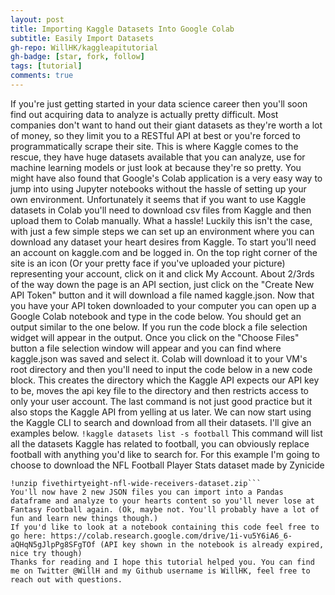 ```yaml
---
layout: post
title: Importing Kaggle Datasets Into Google Colab
subtitle: Easily Import Datasets
gh-repo: WillHK/kaggleapitutorial
gh-badge: [star, fork, follow]
tags: [tutorial]
comments: true
---
```


If you're just getting started in your data science career then you'll soon find out acquiring data to analyze is actually pretty difficult. Most companies don't want to hand out their giant datasets as they're worth a lot of money, so they limit you to a RESTful API at best or you're forced to programmatically scrape their site. This is where Kaggle comes to the rescue, they have huge datasets available that you can analyze, use for machine learning models or just look at because they're so pretty.
You might have also found that Google's Colab application is a very easy way to jump into using Jupyter notebooks without the hassle of setting up your own environment. Unfortunately it seems that if you want to use Kaggle datasets in Colab you'll need to download csv files from Kaggle and then upload them to Colab manually. What a hassle!
Luckily this isn't the case, with just a few simple steps we can set up an environment where you can download any dataset your heart desires from Kaggle. To start you'll need an account on kaggle.com and be logged in. On the top right corner of the site is an icon (Or your pretty face if you've uploaded your picture) representing your account, click on it and click My Account. About 2/3rds of the way down the page is an API section, just click on the "Create New API Token" button and it will download a file named kaggle.json.
Now that you have your API token downloaded to your computer you can open up a Google Colab notebook and type in the code below. You should get an output similar to the one below.
If you run the code block a file selection widget will appear in the output. Once you click on the "Choose Files" button a file selection window will appear and you can find where kaggle.json was saved and select it. Colab will download it to your VM's root directory and then you'll need to input the code below in a new code block.
This creates the directory which the Kaggle API expects our API key to be, moves the api key file to the directory and then restricts access to only your user account. The last command is not just good practice but it also stops the Kaggle API from yelling at us later. We can now start using the Kaggle CLI to search and download from all their datasets. I'll give an examples below.
`!kaggle datasets list -s football`
This command will list all the datasets Kaggle has related to football, you can obviously replace football with anything you'd like to search for. For this example I'm going to choose to download the NFL Football Player Stats dataset made by Zynicide
```!kaggle datasets download zynicide/nfl-football-player-stats
!unzip fivethirtyeight-nfl-wide-receivers-dataset.zip```
You'll now have 2 new JSON files you can import into a Pandas dataframe and analyze to your hearts content so you'll never lose at Fantasy Football again. (Ok, maybe not. You'll probably have a lot of fun and learn new things though.)
If you'd like to look at a notebook containing this code feel free to go here: https://colab.research.google.com/drive/1i-vu5Y6iA6_6-aQHqN5gJlpPg8SFgTOf (API key shown in the notebook is already expired, nice try though)
Thanks for reading and I hope this tutorial helped you. You can find me on Twitter @WillH and my Github username is WillHK, feel free to reach out with questions.